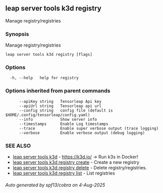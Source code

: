 ## leap server tools k3d registry

Manage registry/registries

### Synopsis

Manage registry/registries

```
leap server tools k3d registry [flags]
```

### Options

```
  -h, --help   help for registry
```

### Options inherited from parent commands

```
      --apiKey string   Tensorleap Api key
      --apiUrl string   Tensorleap api url
      --config string   config file (default is $HOME/.config/tensorleap/config.yaml)
      --info            Show server info
      --timestamps      Enable Log timestamps
      --trace           Enable super verbose output (trace logging)
      --verbose         Enable verbose output (debug logging)
```

### SEE ALSO

* [leap server tools k3d](leap_server_tools_k3d.md)	 - https://k3d.io/ -> Run k3s in Docker!
* [leap server tools k3d registry create](leap_server_tools_k3d_registry_create.md)	 - Create a new registry
* [leap server tools k3d registry delete](leap_server_tools_k3d_registry_delete.md)	 - Delete registry/registries.
* [leap server tools k3d registry list](leap_server_tools_k3d_registry_list.md)	 - List registries

###### Auto generated by spf13/cobra on 4-Aug-2025
